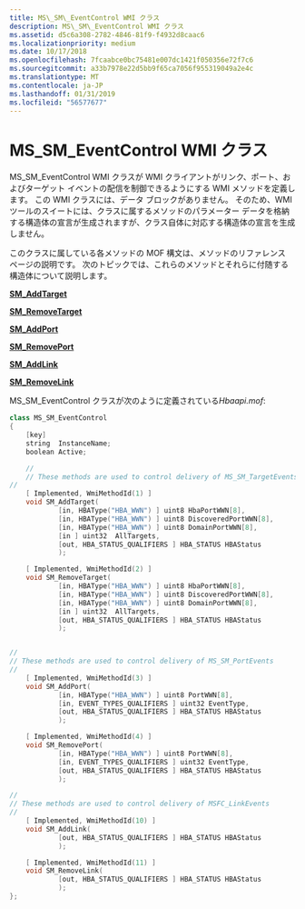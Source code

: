 ```yaml
---
title: MS\_SM\_EventControl WMI クラス
description: MS\_SM\_EventControl WMI クラス
ms.assetid: d5c6a308-2782-4846-81f9-f4932d8caac6
ms.localizationpriority: medium
ms.date: 10/17/2018
ms.openlocfilehash: 7fcaabce0bc75481e007dc1421f050356e72f7c6
ms.sourcegitcommit: a33b7978e22d5bb9f65ca7056f955319049a2e4c
ms.translationtype: MT
ms.contentlocale: ja-JP
ms.lasthandoff: 01/31/2019
ms.locfileid: "56577677"
---
```

# <a name="mssmeventcontrol-wmi-class"></a>MS\_SM\_EventControl WMI クラス


MS\_SM\_EventControl WMI クラスが WMI クライアントがリンク、ポート、およびターゲット イベントの配信を制御できるようにする WMI メソッドを定義します。 この WMI クラスには、データ ブロックがありません。 そのため、WMI ツールのスイートには、クラスに属するメソッドのパラメーター データを格納する構造体の宣言が生成されますが、クラス自体に対応する構造体の宣言を生成しません。

このクラスに属している各メソッドの MOF 構文は、メソッドのリファレンス ページの説明です。 次のトピックでは、これらのメソッドとそれらに付随する構造体について説明します。

[**SM\_AddTarget**](sm-addtarget.md)

[**SM\_RemoveTarget**](sm-removetarget.md)

[**SM\_AddPort**](sm-addport.md)

[**SM\_RemovePort**](sm-removeport.md)

[**SM\_AddLink**](sm-addlink.md)

[**SM\_RemoveLink**](sm-removelink.md)

MS\_SM\_EventControl クラスが次のように定義されている*Hbaapi.mof*:

```cpp
class MS_SM_EventControl 
{ 
    [key] 
    string  InstanceName; 
    boolean Active; 

    //
    // These methods are used to control delivery of MS_SM_TargetEvents
//
    [ Implemented, WmiMethodId(1) ]
    void SM_AddTarget(
            [in, HBAType("HBA_WWN") ] uint8 HbaPortWWN[8],
            [in, HBAType("HBA_WWN") ] uint8 DiscoveredPortWWN[8],
            [in, HBAType("HBA_WWN") ] uint8 DomainPortWWN[8],
            [in ] uint32  AllTargets,
            [out, HBA_STATUS_QUALIFIERS ] HBA_STATUS HBAStatus
            );

    [ Implemented, WmiMethodId(2) ]
    void SM_RemoveTarget(
            [in, HBAType("HBA_WWN") ] uint8 HbaPortWWN[8],
            [in, HBAType("HBA_WWN") ] uint8 DiscoveredPortWWN[8],
            [in, HBAType("HBA_WWN") ] uint8 DomainPortWWN[8],
            [in ] uint32  AllTargets,
            [out, HBA_STATUS_QUALIFIERS ] HBA_STATUS HBAStatus
            );


//
// These methods are used to control delivery of MS_SM_PortEvents
//
    [ Implemented, WmiMethodId(3) ]
    void SM_AddPort(
            [in, HBAType("HBA_WWN") ] uint8 PortWWN[8],
            [in, EVENT_TYPES_QUALIFIERS ] uint32 EventType,
            [out, HBA_STATUS_QUALIFIERS ] HBA_STATUS HBAStatus
            );

    [ Implemented, WmiMethodId(4) ]
    void SM_RemovePort(
            [in, HBAType("HBA_WWN") ] uint8 PortWWN[8],
            [in, EVENT_TYPES_QUALIFIERS ] uint32 EventType,
            [out, HBA_STATUS_QUALIFIERS ] HBA_STATUS HBAStatus
            );

//
// These methods are used to control delivery of MSFC_LinkEvents
//
    [ Implemented, WmiMethodId(10) ]
    void SM_AddLink(
            [out, HBA_STATUS_QUALIFIERS ] HBA_STATUS HBAStatus
            );

    [ Implemented, WmiMethodId(11) ]
    void SM_RemoveLink(
            [out, HBA_STATUS_QUALIFIERS ] HBA_STATUS HBAStatus
            );
};
```

 

 





